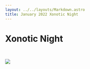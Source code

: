 ```yaml
---
layout: ../../layouts/Markdown.astro
title: January 2022 Xonotic Night
---
```


# Xonotic Night

<br />

![](https://www.cs.mun.ca/~csclub/assets/posters/2022/xonotic_jan_2022.jpg)
